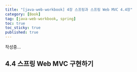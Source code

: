 ```yaml
---
title: "[java-web-workbook] 4장 스프링과 스프링 Web MVC 4.4장"
category: [Book]
tag: [java-web-workbook, spring]
toc: true
toc_sticky: true
published: true
---
```

작성중...

## 4.4 스프링 Web MVC 구현하기

